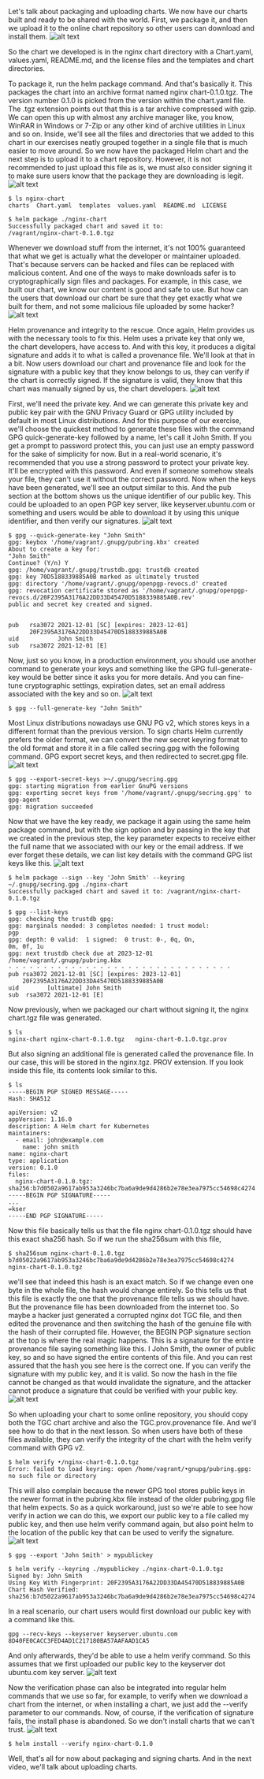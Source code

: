 Let's talk about packaging and uploading charts. We now have our charts built and ready to be shared with the world. First, we package it, and then we upload it to the online chart repository so other users can download and install them. 
![alt text](image.png)

So the chart we developed is in the nginx chart directory with a Chart.yaml, values.yaml, README.md, and the license files and the templates and chart directories. 

To package it, run the helm package command. And that's basically it. This packages the chart into an archive format named nginx chart-0.1.0.tgz. The version number 0.1.0 is picked from the version within the chart.yaml file. The .tgz extension points out that this is a tar archive compressed with gzip. We can open this up with almost any archive manager like, you know, WinRAR in Windows or 7-Zip or any other kind of archive utilities in Linux and so on. Inside, we'll see all the files and directories that we added to this chart in our exercises neatly grouped together in a single file that is much easier to move around. So we now have the packaged Helm chart and the next step is to upload it to a chart repository. However, it is not recommended to just upload this file as is, we must also consider signing it to make sure users know that the package they are downloading is legit. 
![alt text](image-1.png)
```
$ ls nginx-chart
charts  Chart.yaml  templates  values.yaml  README.md  LICENSE

$ helm package ./nginx-chart
Successfully packaged chart and saved it to:
/vagrant/nginx-chart-0.1.0.tgz
```

Whenever we download stuff from the internet, it's not 100% guaranteed that what we get is actually what the developer or maintainer uploaded. That's because servers can be hacked and files can be replaced with malicious content. And one of the ways to make downloads safer is to cryptographically sign files and packages. For example, in this case, we built our chart, we know our content is good and safe to use. But how can the users that download our chart be sure that they get exactly what we built for them, and not some malicious file uploaded by some hacker?
![alt text](image-2.png)

Helm provenance and integrity to the rescue. Once again, Helm provides us with the necessary tools to fix this. Helm uses a private key that only we, the chart developers, have access to. And with this key, it produces a digital signature and adds it to what is called a provenance file. We'll look at that in a bit. Now users download our chart and provenance file and look for the signature with a public key that they know belongs to us, they can verify if the chart is correctly signed. If the signature is valid, they know that this chart was manually signed by us, the chart developers. 
![alt text](image-3.png)


First, we'll need the private key. And we can generate this private key and public key pair with the GNU Privacy Guard or GPG utility included by default in most Linux distributions. And for this purpose of our exercise, we'll choose the quickest method to generate these files with the command GPG quick-generate-key followed by a name, let's call it John Smith. If you get a prompt to password protect this, you can just use an empty password for the sake of simplicity for now. But in a real-world scenario, it's recommended that you use a strong password to protect your private key. It'll be encrypted with this password. And even if someone somehow steals your file, they can't use it without the correct password. Now when the keys have been generated, we'll see an output similar to this. And the pub section at the bottom shows us the unique identifier of our public key. This could be uploaded to an open PGP key server, like keyserver.ubuntu.com or something and users would be able to download it by using this unique identifier, and then verify our signatures. 
![alt text](image-4.png)
```
$ gpg --quick-generate-key "John Smith"
gpg: keybox '/home/vagrant/.gnupg/pubring.kbx' created
About to create a key for:
"John Smith"
Continue? (Y/n) Y
gpg: /home/vagrant/.gnupg/trustdb.gpg: trustdb created
gpg: key 70D5188339885A0B marked as ultimately trusted
gpg: directory '/home/vagrant/.gnupg/openpgp-revocs.d' created
gpg: revocation certificate stored as '/home/vagrant/.gnupg/openpgp-revocs.d/20F2395A3176A22DD33D45470D5188339885A0B.rev'
public and secret key created and signed.


pub   rsa3072 2021-12-01 [SC] [expires: 2023-12-01]
      20F2395A3176A22DD33D45470D5188339885A0B
uid           John Smith
sub   rsa3072 2021-12-01 [E]
```

Now, just so you know, in a production environment, you should use another command to generate your keys and something like the GPG full-generate-key would be better since it asks you for more details. And you can fine-tune cryptographic settings, expiration dates, set an email address associated with the key and so on. 
![alt text](image-5.png)
```
$ gpg --full-generate-key "John Smith"
```

Most Linux distributions nowadays use GNU PG v2, which stores keys in a different format than the previous version. To sign charts Helm currently prefers the older format, we can convert the new secret keyring format to the old format and store it in a file called secring.gpg with the following command. GPG export secret keys, and then redirected to secret.gpg file. 
![alt text](image-6.png)
```
$ gpg --export-secret-keys >~/.gnupg/secring.gpg
gpg: starting migration from earlier GnuPG versions
gpg: exporting secret keys from '/home/vagrant/.gnupg/secring.gpg' to gpg-agent
gpg: migration succeeded
```

Now that we have the key ready, we package it again using the same helm package command, but with the sign option and by passing in the key that we created in the previous step, the key parameter expects to receive either the full name that we associated with our key or the email address. If we ever forget these details, we can list key details with the command GPG list keys like this. 
![alt text](image-7.png)

```
$ helm package --sign --key 'John Smith' --keyring ~/.gnupg/secring.gpg ./nginx-chart
Successfully packaged chart and saved it to: /vagrant/nginx-chart-0.1.0.tgz

$ gpg --list-keys
gpg: checking the trustdb gpg:
gpg: marginals needed: 3 completes needed: 1 trust model:
pgp
gpg: depth: 0 valid:  1 signed:  0 trust: 0-, 0q, On,
0m, 0f, 1u
gpg: next trustdb check due at 2023-12-01
/home/vagrant/.gnupg/pubring.kbx
- - - - - - - - - - - - - - - - - - - - - - - - - - - - - - - -
pub rsa3072 2021-12-01 [SC] [expires: 2023-12-01]
    20F2395A3176A22DD33DA45470D5188339885A0B
uid        [ultimate] John Smith
sub  rsa3072 2021-12-01 [E]

```

Now previously, when we packaged our chart without signing it, the nginx chart.tgz file was generated.
```
$ ls 
nginx-chart nginx-chart-0.1.0.tgz   nginx-chart-0.1.0.tgz.prov
```
But also signing an additional file is generated called the provenance file. In our case, this will be stored in the nginx.tgz. PROV extension. If you look inside this file, its contents look similar to this. 

```
$ ls 
-----BEGIN PGP SIGNED MESSAGE-----
Hash: SHA512

apiVersion: v2
appVersion: 1.16.0
description: A Helm chart for Kubernetes
maintainers:
  - email: john@example.com
    name: john smith
name: nginx-chart
type: application
version: 0.1.0
files:
  nginx-chart-0.1.0.tgz: sha256:b7d0502a9617ab953a3246bc7ba6a9de9d4286b2e78e3ea7975cc54698c4274
-----BEGIN PGP SIGNATURE-----
...
=kser
-----END PGP SIGNATURE-----
```


Now this file basically tells us that the file nginx chart-0.1.0.tgz should have this exact sha256 hash. So if we run the sha256sum with this file, 
```
$ sha256sum nginx-chart-0.1.0.tgz
b7d05022a9617ab953a3246bc7ba6a9de9d4286b2e78e3ea7975cc54698c4274    nginx-chart-0.1.0.tgz
```

we'll see that indeed this hash is an exact match. So if we change even one byte in the whole file, the hash would change entirely. So this tells us that this file is exactly the one that the provenance file tells us we should have. But the provenance file has been downloaded from the internet too. So maybe a hacker just generated a corrupted nginx dot TGC file, and then edited the provenance and then switching the hash of the genuine file with the hash of their corrupted file. However, the BEGIN PGP signature section at the top is where the real magic happens. This is a signature for the entire provenance file saying something like this. I John Smith, the owner of public key, so and so have signed the entire contents of this file. And you can rest assured that the hash you see here is the correct one. If you can verify the signature with my public key, and it is valid. So now the hash in the file cannot be changed as that would invalidate the signature, and the attacker cannot produce a signature that could be verified with your public key. 
![alt text](image-8.png)


So when uploading your chart to some online repository, you should copy both the TGC chart archive and also the TGC.prov.provenance file. And we'll see how to do that in the next lesson. So when users have both of these files available, they can verify the integrity of the chart with the helm verify command with GPG v2. 

```
$ helm verify •/nginx-chart-0.1.0.tgz
Error: failed to load keyring: open /home/vagrant/•gnupg/pubring.gpg: no such file or directory
```
This will also complain because the newer GPG tool stores public keys in the newer format in the pubring.kbx file instead of the older pubring.gpg file that helm expects. So as a quick workaround, just so we're able to see how verify in action we can do this, we export our public key to a file called my public key, and then use helm verify command again, but also point helm to the location of the public key that can be used to verify the signature. 
![alt text](image-9.png)

```
$ gpg --export 'John Smith' > mypublickey

$ helm verify --keyring ./mypublickey ./nginx-chart-0.1.0.tgz
Signed by: John Smith
Using Key With Fingerprint: 20F2395A3176A22DD33DA45470D518839885A0B
Chart Hash Verified: sha256:b7d5022a9617ab953a3246bc7ba6a9de9d4286b2e78e3ea7975cc54698c4274

```
In a real scenario, our chart users would first download our public key with a command like this. 
```
gpg --recv-keys --keyserver keyserver.ubuntu.com 8D40FE0CACC3FED4AD1C217180BA57AAFAAD1CA5
```
And only afterwards, they'd be able to use a helm verify command. So this assumes that we first uploaded our public key to the keyserver dot ubuntu.com key server. 
![alt text](image-10.png)

Now the verification phase can also be integrated into regular helm commands that we use so far, for example, to verify when we download a chart from the internet, or when installing a chart, we just add the --verify parameter to our commands. Now, of course, if the verification of signature fails, the install phase is abandoned. So we don't install charts that we can't trust. 
![alt text](image-11.png)

```
$ helm install --verify nginx-chart-0.1.0
```


Well, that's all for now about packaging and signing charts. And in the next video, we'll talk about uploading charts.

